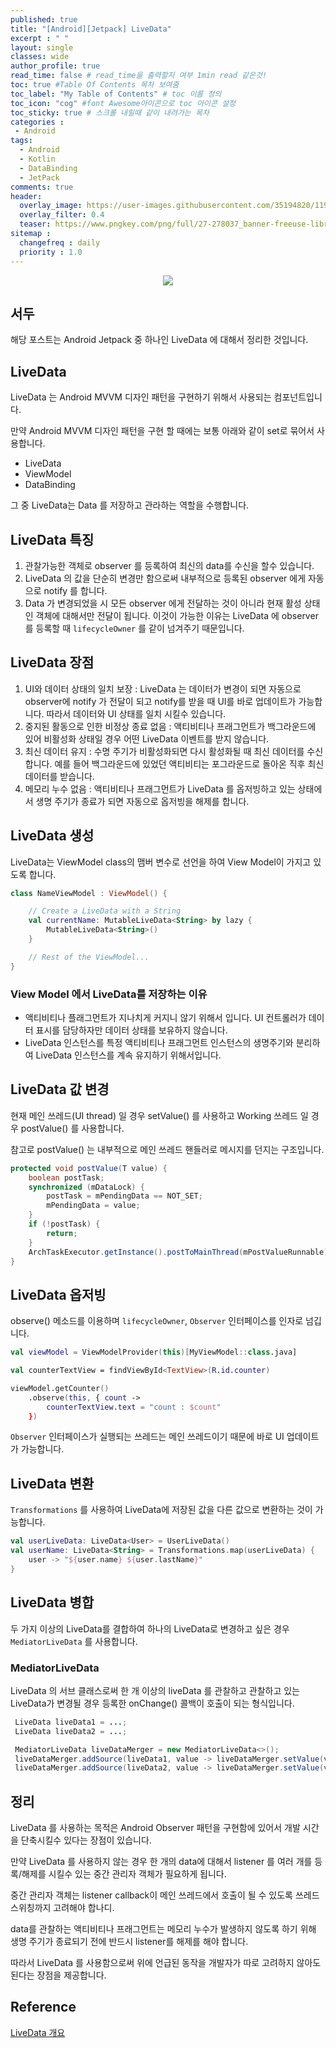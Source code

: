 ```yaml
---
published: true
title: "[Android][Jetpack] LiveData"	
excerpt : " "	
layout: single	
classes: wide
author_profile: true	
read_time: false # read_time을 출력할지 여부 1min read 같은것!	
toc: true #Table Of Contents 목차 보여줌	
toc_label: "My Table of Contents" # toc 이름 정의	
toc_icon: "cog" #font Awesome아이콘으로 toc 아이콘 설정	
toc_sticky: true # 스크롤 내릴때 같이 내려가는 목차	
categories :	
 - Android	
tags: 	
  - Android
  - Kotlin
  - DataBinding
  - JetPack
comments: true	
header:
  overlay_image: https://user-images.githubusercontent.com/35194820/119770376-18f76c80-bef7-11eb-8b3e-abca9300d1c1.gif
  overlay_filter: 0.4
  teaser: https://www.pngkey.com/png/full/27-278037_banner-freeuse-library-android-transparent-app-android-development.png
sitemap :	
  changefreq : daily	
  priority : 1.0	
---
```


<div align="center">
<img src="https://user-images.githubusercontent.com/35194820/119796009-f58eea80-bf13-11eb-9d8b-cfbae470312b.PNG" >
</div>

## 서두

해당 포스트는 Android Jetpack 중 하나인 LiveData 에 대해서 정리한 것입니다.

## LiveData

LiveData 는 Android MVVM 디자인 패턴을 구현하기 위해서 사용되는 컴포넌트입니다.

만약 Android MVVM 디자인 패턴을 구현 할 때에는 보통 아래와 같이 set로 묶어서 사용합니다.

- LiveData
- ViewModel
- DataBinding

그 중 LiveData는 Data 를 저장하고 관라하는 역할을 수행합니다.

## LiveData 특징

1. 관찰가능한 객체로 observer 를 등록하여 최신의 data를 수신을 할수 있습니다.
2. LiveData 의 값을 단순히 변경만 함으로써 내부적으로 등록된 observer 에게 자동으로 notify 를 합니다.
3. Data 가 변경되었을 시 모든 observer 에게 전달하는 것이 아니라 현재 활성 상태인 객체에 대해서만 전달이 됩니다. 이것이 가능한 이유는 LiveData 에 observer 를 등록할 때 `lifecycleOwner` 를 같이 넘겨주기 때문입니다.

## LiveData 장점

1. UI와 데이터 상태의 일치 보장 : LiveData 는 데이터가 변경이 되면 자동으로 observer에 notify 가 전달이 되고 notify를 받을 때 UI를 바로 업데이트가 가능합니다. 따라서 데이터와 UI 상태를 일치 시킬수 있습니다.
2. 중지된 활동으로 인한 비정상 종료 없음 : 액티비티나 프래그먼트가 백그라운드에 있어 비활성화 상태일 경우 어떤 LiveData 이벤트를 받지 않습니다.
3. 최신 데이터 유지 : 수명 주기가 비활성화되면 다시 활성화될 때 최신 데이터를 수신합니다. 예를 들어 백그라운드에 있었던 액티비티는 포그라운드로 돌아온 직후 최신 데이터를 받습니다.
4. 메모리 누수 없음 : 액티비티나 프래그먼트가 LiveData 를 옵저빙하고 있는 상태에서 생명 주기가 종료가 되면 자동으로 옵저빙을 해제를 합니다.

## LiveData 생성

LiveData는 ViewModel class의 맴버 변수로 선언을 하여 View Model이 가지고 있도록 합니다.

~~~kotlin
class NameViewModel : ViewModel() {

    // Create a LiveData with a String
    val currentName: MutableLiveData<String> by lazy {
        MutableLiveData<String>()
    }

    // Rest of the ViewModel...
}
~~~

### View Model 에서 LiveData를 저장하는 이유

- 액티비티나 플래그먼트가 지나치게 커지니 않기 위해서 입니다. UI 컨트롤러가 데이터 표시를 담당하자만 데이터 상태를 보유하지 않습니다.
- LiveData 인스턴스를 특정 액티비티나 프래그먼트 인스턴스의 생명주기와 분리하여 LiveData 인스턴스를 계속 유지하기 위해서입니다.

## LiveData 값 변경

현재 메인 쓰레드(UI thread) 일 경우 setValue() 를 사용하고
Working 쓰레드 일 경우 postValue() 를 사용합니다.

참고로 postValue() 는 내부적으로 메인 쓰레드 핸들러로 메시지를 던지는 구조입니다.

~~~java
protected void postValue(T value) {
    boolean postTask;
    synchronized (mDataLock) {
        postTask = mPendingData == NOT_SET;
        mPendingData = value;
    }
    if (!postTask) {
        return;
    }
    ArchTaskExecutor.getInstance().postToMainThread(mPostValueRunnable);
}
~~~

## LiveData 옵저빙

observe() 메소드를 이용하며 `lifecycleOwner`, `Observer` 인터페이스를 인자로 넘깁니다.

~~~kotlin
val viewModel = ViewModelProvider(this)[MyViewModel::class.java]

val counterTextView = findViewById<TextView>(R.id.counter)

viewModel.getCounter()
    .observe(this, { count ->
        counterTextView.text = "count : $count"
    })
~~~

`Observer` 인터페이스가 실행되는 쓰레드는 메인 쓰레드이기 때문에 바로 UI 업데이트가 가능합니다.

## LiveData 변환

`Transformations` 를 사용하여 LiveData에 저장된 값을 다른 값으로 변환하는 것이 가능합니다.

~~~kotlin
val userLiveData: LiveData<User> = UserLiveData()
val userName: LiveData<String> = Transformations.map(userLiveData) {
    user -> "${user.name} ${user.lastName}"
}
~~~

## LiveData 병합

두 가지 이상의 LiveData를 결합하여 하나의 LiveData로 변경하고 싶은 경우 `MediatorLiveData` 를 사용합니다.

### MediatorLiveData

LiveData 의 서브 클래스로써 한 개 이상의 liveData 를 관찰하고 관찰하고 있는 LiveData가 변경될 경우 등록한 onChange() 콜백이 호출이 되는 형식입니다.

~~~java
 LiveData liveData1 = ...;
 LiveData liveData2 = ...;

 MediatorLiveData liveDataMerger = new MediatorLiveData<>();
 liveDataMerger.addSource(liveData1, value -> liveDataMerger.setValue(value));
 liveDataMerger.addSource(liveData2, value -> liveDataMerger.setValue(value));
 ~~~

## 정리

LiveData 를 사용하는 목적은 Android Observer 패턴을 구현함에 있어서 개발 시간을 단축시킬수 있다는 장점이 있습니다.

만약 LiveData 를 사용하지 않는 경우 한 개의 data에 대해서 listener 를 여러 개를 등록/해제를 시킬수 있는 중간 관리자 객체가 필요하게 됩니다.

중간 관리자 객체는 listener callback이 메인 쓰레드에서 호출이 될 수 있도록 쓰레드 스위칭까지 고려해야 합나디.

data를 관찰하는 액티비티나 프래그먼트는 메모리 누수가 발생하지 않도록 하기 위해 생명 주기가 종료되기 전에 반드시 listener를 해제를 해야 합니다.

따라서 LiveData 를 사용함으로써 위에 언급된 동작을 개발자가 따로 고려하지 않아도 된다는 장점을 제공합니다.

## Reference

[LiveData 개요](https://developer.android.com/topic/libraries/architecture/livedata?hl=ko)